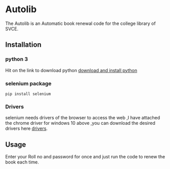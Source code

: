 # Autolib

The Autolib is an Automatic book renewal code for the college library of SVCE.

## Installation

### python 3
Hit on the link to download python [download and install python](https://www.python.org/downloads/)

### selenium package
 ``` pip install selenium ```

### Drivers
selenium needs drivers of the browser to access the web ,I have attached the chrome driver for windows 10 above ,you can download the desired drivers here [drivers](https://www.seleniumhq.org/download/).

## Usage

Enter your Roll no and password for once and just run the code to renew the book each time.


